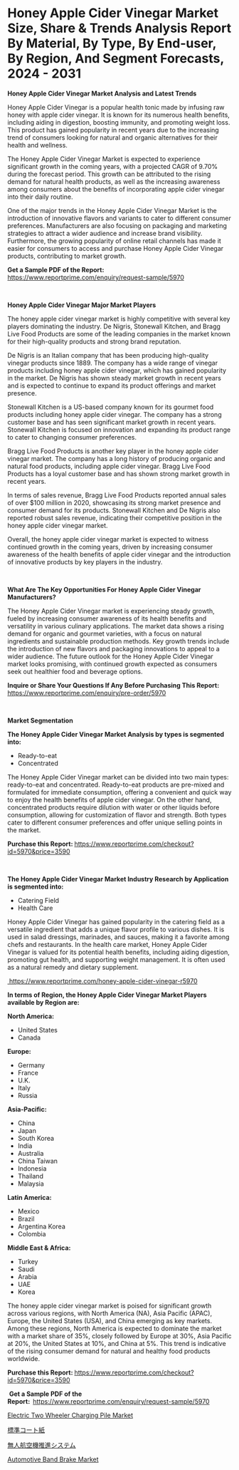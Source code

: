 <p><h1>Honey Apple Cider Vinegar Market Size, Share & Trends Analysis Report By Material, By Type, By End-user, By Region, And Segment Forecasts, 2024 - 2031</h1></p><p><strong>Honey Apple Cider Vinegar Market Analysis and Latest Trends</strong></p>
<p><p>Honey Apple Cider Vinegar is a popular health tonic made by infusing raw honey with apple cider vinegar. It is known for its numerous health benefits, including aiding in digestion, boosting immunity, and promoting weight loss. This product has gained popularity in recent years due to the increasing trend of consumers looking for natural and organic alternatives for their health and wellness.</p><p>The Honey Apple Cider Vinegar Market is expected to experience significant growth in the coming years, with a projected CAGR of 9.70% during the forecast period. This growth can be attributed to the rising demand for natural health products, as well as the increasing awareness among consumers about the benefits of incorporating apple cider vinegar into their daily routine.</p><p>One of the major trends in the Honey Apple Cider Vinegar Market is the introduction of innovative flavors and variants to cater to different consumer preferences. Manufacturers are also focusing on packaging and marketing strategies to attract a wider audience and increase brand visibility. Furthermore, the growing popularity of online retail channels has made it easier for consumers to access and purchase Honey Apple Cider Vinegar products, contributing to market growth.</p></p>
<p><strong>Get a Sample PDF of the Report:&nbsp;</strong> <a href="https://www.reportprime.com/enquiry/request-sample/5970">https://www.reportprime.com/enquiry/request-sample/5970</a></p>
<p>&nbsp;</p>
<p><strong>Honey Apple Cider Vinegar Major Market Players</strong></p>
<p><p>The honey apple cider vinegar market is highly competitive with several key players dominating the industry. De Nigris, Stonewall Kitchen, and Bragg Live Food Products are some of the leading companies in the market known for their high-quality products and strong brand reputation.</p><p>De Nigris is an Italian company that has been producing high-quality vinegar products since 1889. The company has a wide range of vinegar products including honey apple cider vinegar, which has gained popularity in the market. De Nigris has shown steady market growth in recent years and is expected to continue to expand its product offerings and market presence.</p><p>Stonewall Kitchen is a US-based company known for its gourmet food products including honey apple cider vinegar. The company has a strong customer base and has seen significant market growth in recent years. Stonewall Kitchen is focused on innovation and expanding its product range to cater to changing consumer preferences.</p><p>Bragg Live Food Products is another key player in the honey apple cider vinegar market. The company has a long history of producing organic and natural food products, including apple cider vinegar. Bragg Live Food Products has a loyal customer base and has shown strong market growth in recent years.</p><p>In terms of sales revenue, Bragg Live Food Products reported annual sales of over $100 million in 2020, showcasing its strong market presence and consumer demand for its products. Stonewall Kitchen and De Nigris also reported robust sales revenue, indicating their competitive position in the honey apple cider vinegar market.</p><p>Overall, the honey apple cider vinegar market is expected to witness continued growth in the coming years, driven by increasing consumer awareness of the health benefits of apple cider vinegar and the introduction of innovative products by key players in the industry.</p></p>
<p>&nbsp;</p>
<p><strong>What Are The Key Opportunities For Honey Apple Cider Vinegar Manufacturers?</strong></p>
<p><p>The Honey Apple Cider Vinegar market is experiencing steady growth, fueled by increasing consumer awareness of its health benefits and versatility in various culinary applications. The market data shows a rising demand for organic and gourmet varieties, with a focus on natural ingredients and sustainable production methods. Key growth trends include the introduction of new flavors and packaging innovations to appeal to a wider audience. The future outlook for the Honey Apple Cider Vinegar market looks promising, with continued growth expected as consumers seek out healthier food and beverage options.</p></p>
<p><strong>Inquire or Share Your Questions If Any Before Purchasing This Report:</strong> <a href="https://www.reportprime.com/enquiry/pre-order/5970">https://www.reportprime.com/enquiry/pre-order/5970</a></p>
<p>&nbsp;</p>
<p><strong>Market Segmentation</strong></p>
<p><strong>The Honey Apple Cider Vinegar Market Analysis by types is segmented into:</strong></p>
<p><ul><li>Ready-to-eat</li><li>Concentrated</li></ul></p>
<p><p>The Honey Apple Cider Vinegar market can be divided into two main types: ready-to-eat and concentrated. Ready-to-eat products are pre-mixed and formulated for immediate consumption, offering a convenient and quick way to enjoy the health benefits of apple cider vinegar. On the other hand, concentrated products require dilution with water or other liquids before consumption, allowing for customization of flavor and strength. Both types cater to different consumer preferences and offer unique selling points in the market.</p></p>
<p><strong>Purchase this Report:&nbsp;</strong><a href="https://www.reportprime.com/checkout?id=5970&price=3590">https://www.reportprime.com/checkout?id=5970&price=3590</a></p>
<p>&nbsp;</p>
<p><strong>The Honey Apple Cider Vinegar Market Industry Research by Application is segmented into:</strong></p>
<p><ul><li>Catering Field</li><li>Health Care</li></ul></p>
<p><p>Honey Apple Cider Vinegar has gained popularity in the catering field as a versatile ingredient that adds a unique flavor profile to various dishes. It is used in salad dressings, marinades, and sauces, making it a favorite among chefs and restaurants. In the health care market, Honey Apple Cider Vinegar is valued for its potential health benefits, including aiding digestion, promoting gut health, and supporting weight management. It is often used as a natural remedy and dietary supplement.</p></p>
<p><a href="https://www.reportprime.com/honey-apple-cider-vinegar-r5970">&nbsp;https://www.reportprime.com/honey-apple-cider-vinegar-r5970</a></p>
<p><strong>In terms of Region, the Honey Apple Cider Vinegar Market Players available by Region are:</strong></p>
<p>
    <p> <strong> North America: </strong>
        <ul>
            <li>United States</li>
            <li>Canada</li>
        </ul>
        </p> 
    <p> <strong> Europe: </strong>
        <ul>
            <li>Germany</li>
            <li>France</li>
            <li>U.K.</li>
            <li>Italy</li>
            <li>Russia</li>
        </ul>
        </p> 
    <p> <strong> Asia-Pacific: </strong>
        <ul>
            <li>China</li>
            <li>Japan</li>
            <li>South Korea</li>
            <li>India</li>
            <li>Australia</li>
            <li>China Taiwan</li>
            <li>Indonesia</li>
            <li>Thailand</li>
            <li>Malaysia</li>
        </ul>
        </p> 
    <p> <strong> Latin America: </strong>
        <ul>
            <li>Mexico</li>
            <li>Brazil</li>
            <li>Argentina Korea</li>
            <li>Colombia</li>
        </ul>
        </p> 
    <p> <strong> Middle East & Africa: </strong>
        <ul>
            <li>Turkey</li>
            <li>Saudi</li>
            <li>Arabia</li>
            <li>UAE</li>
            <li>Korea</li>
        </ul>
    </p>
    </p>
<p><p>The honey apple cider vinegar market is poised for significant growth across various regions, with North America (NA), Asia Pacific (APAC), Europe, the United States (USA), and China emerging as key markets. Among these regions, North America is expected to dominate the market with a market share of 35%, closely followed by Europe at 30%, Asia Pacific at 20%, the United States at 10%, and China at 5%. This trend is indicative of the rising consumer demand for natural and healthy food products worldwide.</p></p>
<p><strong>Purchase this Report: </strong><a href="https://www.reportprime.com/checkout?id=5970&price=3590">https://www.reportprime.com/checkout?id=5970&price=3590</a></p>
<p>&nbsp;<strong>Get a Sample PDF of the Report:&nbsp;&nbsp;</strong><a href="https://www.reportprime.com/enquiry/request-sample/5970">https://www.reportprime.com/enquiry/request-sample/5970</a></p>
<p><strong></strong></p>
<p><p><a href="https://issuu.com/reportprime-2/docs/electric-two-wheeler-charging-pile-market-size-203">Electric Two Wheeler Charging Pile Market</a></p><p><a href="https://github.com/pepo3k/Market-Research-Report-List-1/blob/main/573092017718.md">標準コート紙</a></p><p><a href="https://github.com/nemesis2824/Market-Research-Report-List-1/blob/main/451558817719.md">無人航空機推進システム</a></p><p><a href="https://issuu.com/reportprime-2/docs/automotive-band-brake-market-size-2030.pptx">Automotive Band Brake Market</a></p></p>
